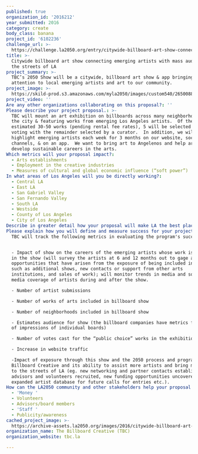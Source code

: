 ```yaml
---
published: true
organization_id: '2016212'
year_submitted: 2016
category: create
body_class: banana
project_id: '6102236'
challenge_url: >-
  https://challenge.la2050.org/entry/citywide-billboard-art-show-connecting-emerging-artists-with-mass-audiences-on-the-streets-of-la
title: >-
  Citywide billboard art show connecting emerging artists with mass audiences on
  the streets of LA
project_summary: >-
  TBC’s 2050 Show will be a citywide, billboard art show & app bringing broad
  attention to local emerging artists and art to our community.
project_image: >-
  https://skild-prod.s3.amazonaws.com/myla2050/images/custom540/2650088355741-team91.jpg
project_video: ''
Are any other organizations collaborating on this proposal?: ''
Please describe your project proposal.: >-
  TBC will mount an art exhibition on billboards across many neighborhoods of
  the city & featuring works from emerging Los Angeles artists.  Of the
  estimated 30-50 works (pending rental fee rates), 5 will be selected by public
  voting with the remainder selected by a curator.  In addition, we will
  highlight emerging artists each week for 3 months on our website, social media
  channels, & on an app.  We want to bring art to Angelenos and help artists
  develop sustainable careers in the arts.
Which metrics will your proposal impact?​:
  - Arts establishments
  - Employment in the creative industries
  - Measures of cultural and global economic influence (“soft power”)
In what areas of Los Angeles will you be directly working?:
  - Central LA
  - East LA
  - San Gabriel Valley
  - San Fernando Valley
  - South LA
  - Westside
  - County of Los Angeles
  - City of Los Angeles
Describe in greater detail how your proposal will make LA the best place.: "The LA art community is growing rapidly in both in size and reputation.  This creates great opportunity but also great competition, especially for those who are young and unestablished.  It is difficult for a majority of artists to have their work seen and even more difficult to build a full-time career making art.  We think artists, and the conversations they and their work stimulate, are central to a vibrant, thoughtful community.  As such, our goal is to help shine light on emerging artists and to bring more art to Angelenos – connecting these two important constituencies.  Existing institutional channels of the art world are fundamental but leave many behind.  Our work is to help artists without access to traditional channels find outlets for their work and a leg up in their careers, and to help the residents of LA encounter art in their everyday lives.\n\n \nThe Billboard Creative (TBC) will help make LA the best place to create by:\n\n-\thelping to lift young and emerging LA artists above systemic obstacles to gaining exposure with art enthusiasts & mass audiences, as well as with members of the arts community who can help them in developing their careers.  \n-\texposing tens of thousands of Angelenos to public art without requiring them to make a special effort because billboard art is part of our daily commutes. According to the companies from which we rented billboards for our 2015 show, its 33 boards made 12 million impressions.\n-\tinspiring budding artists, including those in the segments of our population for whom traditional art exhibitions prove inaccessible for a variety of reasons, through widespread access to innovative art. \n-\tstimulating cultural conversations by bringing thought-provoking art on a massive scale to the streets of LA.\n- and, showcasing the work of LA artists in a quintessentially LA medium.  Billboards are intertwined with with the city's history & culture & let the city itself serve as gallery walls.\n\nThis grant would allow us to stage a second show in 2017 focused exclusively on LA-based emerging artists.  (TBC currently mounts 1 show per year that is open to artists from around the world.) \n\nFor the 2050 Billboard Art Show, we will open a call for submissions from LA artists.  We can accept art from all disciplines except for video art.  Works to be displayed in the show will be selected in two ways:  a curator will select approximately 25-45 works and residents of LA will vote to identify 5 “public choice” entries.  The exhibit will last one month.\n\nNew to TBC for this show will be a content feature on our website, social media streams, and app highlighting several emerging artists each week of 3 months.  This will allow us to help artists beyond those who are selected for the formal exhibition.  \n\nWe plan to bring art to as many communities of Los Angeles as possible by purchasing boards across the geography of LA and LA County. This will expose artists from diverse backgrounds to equally as diverse audiences."
Please explain how you will define and measure success for your project.​: >-
  TBC will track the following metrics in evaluating the program's success: 


  - Impact of show on the careers of the emerging artists whose work is included
  in the show (will survey the artists at 6 and 12 months out to gage additional
  opportunities that have arisen from the exposure of being included in the show
  such as additional shows, new contacts or support from other arts
  institutions, and sales of work); will monitor trends in media and social
  media coverage of artists during and after the show.   

  - Number of artist submissions

  - Number of works of arts included in billboard show

  - Number of neighborhoods included in billboard show

  - Estimates audience for show (the billboard companies have metrics for number
  of impressions of individual boards)

  - Number of votes cast for the “public choice” works in the exhibition

  - Increase in website traffic

  -Impact of exposure through this show and the 2050 process and program on The
  Billboard Creative and its ability to assist more artists and bring more art
  to the streets of LA (eg. new networking and partner contacts established, new
  advisors and volunteers recruited, new funding opportunities uncovered,
  expanded artist database for future calls for entries etc.).
How can the LA2050 community and other stakeholders help your proposal succeed?:
  - 'Money '
  - Volunteers
  - Advisors/board members
  - 'Staff '
  - Publicity/awareness
cached_project_image: >-
  https://archive-assets.la2050.org/images/2016/citywide-billboard-art-show-connecting-emerging-artists-with-mass-audiences-on-the-streets-of-la/skild-prod.s3.amazonaws.com/myla2050/images/custom540/2650088355741-team91.jpg
organization_name: The Billboard Creative (TBC)
organization_website: tbc.la

---
```

